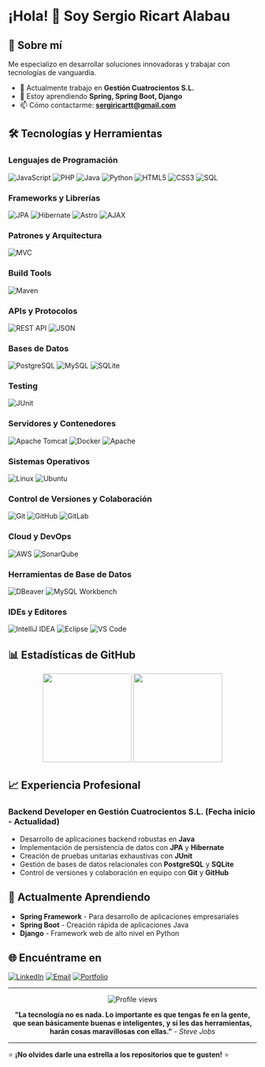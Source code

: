 # ¡Hola! 👋 Soy Sergio Ricart Alabau
## 🚀 Sobre mí
Me especializo en desarrollar soluciones innovadoras y trabajar con tecnologías de vanguardia.
- 🔭 Actualmente trabajo en **Gestión Cuatrocientos S.L.**
- 🌱 Estoy aprendiendo **Spring, Spring Boot, Django**
- 📫 Cómo contactarme: **sergiricartt@gmail.com**

## 🛠️ Tecnologías y Herramientas

### Lenguajes de Programación
![JavaScript](https://img.shields.io/badge/-JavaScript-F7DF1E?style=for-the-badge&logo=JavaScript&logoColor=black)
![PHP](https://img.shields.io/badge/-PHP-777BB4?style=for-the-badge&logo=PHP&logoColor=white)
![Java](https://img.shields.io/badge/-Java-ED8B00?style=for-the-badge&logo=openjdk&logoColor=white)
![Python](https://img.shields.io/badge/-Python-3776AB?style=for-the-badge&logo=Python&logoColor=white)
![HTML5](https://img.shields.io/badge/-HTML5-E34F26?style=for-the-badge&logo=HTML5&logoColor=white)
![CSS3](https://img.shields.io/badge/-CSS3-1572B6?style=for-the-badge&logo=CSS3&logoColor=white)
![SQL](https://img.shields.io/badge/-SQL-4479A1?style=for-the-badge&logo=MySQL&logoColor=white)

### Frameworks y Librerías
![JPA](https://img.shields.io/badge/-JPA-6DB33F?style=for-the-badge&logo=Spring&logoColor=white)
![Hibernate](https://img.shields.io/badge/-Hibernate-59666C?style=for-the-badge&logo=Hibernate&logoColor=white)
![Astro](https://img.shields.io/badge/-Astro-FF5D01?style=for-the-badge&logo=Astro&logoColor=white)
![AJAX](https://img.shields.io/badge/-AJAX-0088CC?style=for-the-badge&logo=JavaScript&logoColor=white)

### Patrones y Arquitectura
![MVC](https://img.shields.io/badge/-MVC%20Pattern-FF6B35?style=for-the-badge&logo=Architecture&logoColor=white)

### Build Tools
![Maven](https://img.shields.io/badge/-Maven-C71A36?style=for-the-badge&logo=Apache-Maven&logoColor=white)

### APIs y Protocolos
![REST API](https://img.shields.io/badge/-REST%20API-009688?style=for-the-badge&logo=Fastapi&logoColor=white)
![JSON](https://img.shields.io/badge/-JSON-000000?style=for-the-badge&logo=JSON&logoColor=white)

### Bases de Datos
![PostgreSQL](https://img.shields.io/badge/-PostgreSQL-336791?style=for-the-badge&logo=PostgreSQL&logoColor=white)
![MySQL](https://img.shields.io/badge/-MySQL-4479A1?style=for-the-badge&logo=MySQL&logoColor=white)
![SQLite](https://img.shields.io/badge/-SQLite-003B57?style=for-the-badge&logo=SQLite&logoColor=white)

### Testing
![JUnit](https://img.shields.io/badge/-JUnit-25A162?style=for-the-badge&logo=JUnit5&logoColor=white)

### Servidores y Contenedores
![Apache Tomcat](https://img.shields.io/badge/-Apache%20Tomcat-F8DC75?style=for-the-badge&logo=Apache-Tomcat&logoColor=black)
![Docker](https://img.shields.io/badge/-Docker-2496ED?style=for-the-badge&logo=Docker&logoColor=white)
![Apache](https://img.shields.io/badge/-Apache-D22128?style=for-the-badge&logo=Apache&logoColor=white)

### Sistemas Operativos
![Linux](https://img.shields.io/badge/-Linux-FCC624?style=for-the-badge&logo=Linux&logoColor=black)
![Ubuntu](https://img.shields.io/badge/-Ubuntu-E95420?style=for-the-badge&logo=Ubuntu&logoColor=white)

### Control de Versiones y Colaboración
![Git](https://img.shields.io/badge/-Git-F05032?style=for-the-badge&logo=Git&logoColor=white)
![GitHub](https://img.shields.io/badge/-GitHub-181717?style=for-the-badge&logo=GitHub&logoColor=white)
![GitLab](https://img.shields.io/badge/-GitLab-FCA326?style=for-the-badge&logoColor=white)

### Cloud y DevOps
![AWS](https://img.shields.io/badge/-AWS-232F3E?style=for-the-badge&logo=Amazon-AWS&logoColor=white)
![SonarQube](https://img.shields.io/badge/-SonarQube-4E9BCD?style=for-the-badge&logo=SonarQube&logoColor=white)

### Herramientas de Base de Datos
![DBeaver](https://img.shields.io/badge/-DBeaver-382923?style=for-the-badge&logo=DBeaver&logoColor=white)
![MySQL Workbench](https://img.shields.io/badge/-MySQL%20Workbench-4479A1?style=for-the-badge&logo=MySQL&logoColor=white)

### IDEs y Editores
![IntelliJ IDEA](https://img.shields.io/badge/-IntelliJ%20IDEA-000000?style=for-the-badge&logo=IntelliJ-IDEA&logoColor=white)
![Eclipse](https://img.shields.io/badge/-Eclipse-2C2255?style=for-the-badge&logo=Eclipse-IDE&logoColor=white)
![VS Code](https://img.shields.io/badge/-VS%20Code-007ACC?style=for-the-badge&logo=Visual-Studio-Code&logoColor=white)

## 📊 Estadísticas de GitHub
<div align="center">
  <img height="180em" src="https://github-readme-stats.vercel.app/api?username=YerlliR&show_icons=true&theme=dracula&include_all_commits=true&count_private=true"/>
  <img height="180em" src="https://github-readme-stats.vercel.app/api/top-langs/?username=YerlliR&layout=compact&langs_count=8&theme=dracula"/>
</div>

## 📈 Experiencia Profesional

### **Backend Developer** en **Gestión Cuatrocientos S.L.** (Fecha inicio - Actualidad)
- Desarrollo de aplicaciones backend robustas en **Java**
- Implementación de persistencia de datos con **JPA** y **Hibernate**
- Creación de pruebas unitarias exhaustivas con **JUnit**
- Gestión de bases de datos relacionales con **PostgreSQL** y **SQLite**
- Control de versiones y colaboración en equipo con **Git** y **GitHub**

## 🌱 Actualmente Aprendiendo
- **Spring Framework** - Para desarrollo de aplicaciones empresariales
- **Spring Boot** - Creación rápida de aplicaciones Java
- **Django** - Framework web de alto nivel en Python

## 🌐 Encuéntrame en
[![LinkedIn](https://img.shields.io/badge/-LinkedIn-0077B5?style=flat-square&logo=LinkedIn&logoColor=white)](https://www.linkedin.com/in/sergio-ricart-alabau/)
[![Email](https://img.shields.io/badge/-Email-D14836?style=flat-square&logo=Gmail&logoColor=white)](mailto:sergiricartt@gmail.com)
[![Portfolio](https://img.shields.io/badge/-Portfolio-000000?style=flat-square&logo=Safari&logoColor=white)](https://sergioricart.com)

---
<div align="center">
  <img src="https://komarev.com/ghpvc/?username=YerlliR&color=blue" alt="Profile views"/>
</div>

<div align="center">
  
**"La tecnología no es nada. Lo importante es que tengas fe en la gente, que sean básicamente buenas e inteligentes, y si les das herramientas, harán cosas maravillosas con ellas."** - *Steve Jobs*

</div>

---
⭐️ **¡No olvides darle una estrella a los repositorios que te gusten!** ⭐️
